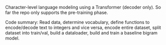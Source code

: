 Character-level language modeling using a Transformer (decoder only). 
So far the repo only supports the pre-training phase. 

Code summary: Read data, determine vocabulary, define functions to encode/decode text to integers and vice versa, encode entire dataset, split dataset into train/val, build a dataloader, build and train a baseline bigram model.

